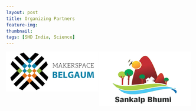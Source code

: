 ```yaml
---
layout: post
title: Organizing Partners
feature-img:
thumbnail:
tags: [SHD India, Science]
---
```


<img src="/assets/img/msblogo.jpg"
     alt="Makerspace Belgaum"
     style="float: left; margin-right: 2px;"/>
<img src="/assets/img/sankalpbhoomi.jpg"
     alt="Sankalpbhoomi"
     style="float: left; margin-right: 2px;"/>
